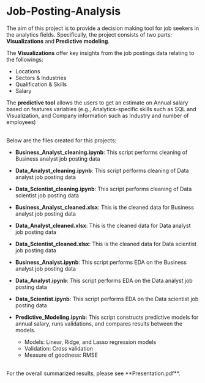 # Job-Posting-Analysis

The aim of this project is to provide a decision making tool for job seekers in the analytics fields.
Specifically, the project consists of two parts: **Visualizations** and **Predictive modeling**.  

The **Visualizations** offer key insights from the job postings data relating to the followings: 
  
  * Locations
* Sectors & Industries 
* Qualification & Skills
* Salary 

The **predictive tool** allows the users to get an estimate on Annual salary based on features variables (e.g., Analytics-specific skills such as SQL and Visualization, and Company information such as Industry and number of employees)

<br>
  Below are the files created for this projects: 
  
  * **Business_Analyst_cleaning.ipynb**: This script performs cleaning of Business analyst job posting data 

* **Data_Analyst_cleaning.ipynb**: This script performs cleaning of Data analyst job posting data 

* **Data_Scientist_cleaning.ipynb**: This script performs cleaning of Data scientist job posting data 

* **Business_Analyst_cleaned.xlsx**: This is the cleaned data for Business analyst job posting data
* **Data_Analyst_cleaned.xlsx**: This is the cleaned data for Data analyst job posting data
* **Data_Scientist_cleaned.xlsx**: This is the cleaned data for Data scientist job posting data

* **Business_Analyst.ipynb**: This script performs EDA on the Business analyst job posting data 

* **Data_Analyst.ipynb**: This script performs EDA on the Data analyst job posting data 

* **Data_Scientist.ipynb**: This script performs EDA on the Data scientist job posting data

* **Predictive_Modeling.ipynb**: This script constructs predictive models for annual salary, runs validations, and compares results between the models. 

  + Models: Linear, Ridge, and Lasso regression models
  + Validation: Cross validation
  + Measure of goodness: RMSE  

<br>
For the overall summarized results, please see **Presentation.pdf**. 
